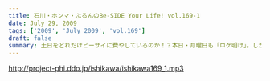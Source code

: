 ```yaml
---
title: 石川・ホンマ・ぶるんのBe-SIDE Your Life! vol.169-1
date: July 29, 2009
tags: ['2009', 'July 2009', 'vol.169']
draft: false
summary: 土日をどれだけビーサイに費やしているのか！？本日・月曜日も「ロケ明け」。しかも禁断の果実の内容が「ほぼ」明かになっております！！！NAMAE
---
```


http://project-phi.ddo.jp/ishikawa/ishikawa169_1.mp3